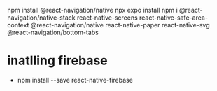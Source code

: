npm install @react-navigation/native
npx expo install 
npm i @react-navigation/native-stack react-native-screens react-native-safe-area-context  @react-navigation/native react-native-paper react-native-svg @react-navigation/bottom-tabs



# inatlling firebase

- npm install --save react-native-firebase